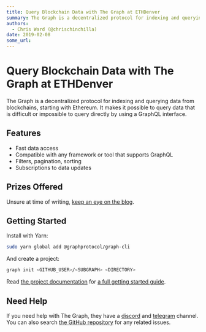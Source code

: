 ```yaml
---
title: Query Blockchain Data with The Graph at ETHDenver
summary: The Graph is a decentralized protocol for indexing and querying data from blockchains, starting with Ethereum. It makes it possible to query data that is difficult or impossible to query directly by using a GraphQL interface. Features Fast data access Compatible with any framework or tool that supports GraphQL Filters, pagination, sorting Subscriptions to data updates Prizes Offered Unsure at time of writing, keep an eye on the blog. Getting Started Install with Yarn-sudo yarn global add @graphp
authors:
  - Chris Ward (@chrischinchilla)
date: 2019-02-08
some_url: 
---
```


# Query Blockchain Data with The Graph at ETHDenver

The Graph is a decentralized protocol for indexing and querying data from blockchains, starting with Ethereum. It makes it possible to query data that is difficult or impossible to query directly by using a GraphQL interface.

## Features

- Fast data access
- Compatible with any framework or tool that supports GraphQL
- Filters, pagination, sorting
- Subscriptions to data updates

## Prizes Offered

Unsure at time of writing, [keep an eye on the blog](https://medium.com/graphprotocol).

## Getting Started

Install with Yarn:

```bash
sudo yarn global add @graphprotocol/graph-cli
```

And create a project:

```bash
graph init <GITHUB_USER>/<SUBGRAPH> <DIRECTORY>
```

Read [the project documentation](https://thegraph.com/docs/define-a-subgraph#install-the-graph-cli) for [a full getting started guide](https://thegraph.com/docs/define-a-subgraph).

## Need Help

If you need help with The Graph, they have a [discord](https://discord.gg/vtvv7FP) and [telegram](http://t.me/graphprotocol) channel. You can also search [the GitHub repository](https://github.com/graphprotocol/graph-cli) for any related issues.
